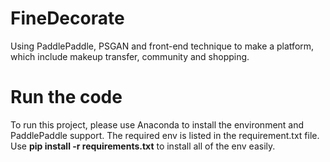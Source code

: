 # FineDecorate
Using PaddlePaddle, PSGAN and front-end technique to make a platform, which include makeup transfer, community and shopping.        
# Run the code
To run this project, please use Anaconda to install the environment and PaddlePaddle support.
The required env is listed in the requirement.txt file. Use **pip install -r requirements.txt** to install all of the env easily.

